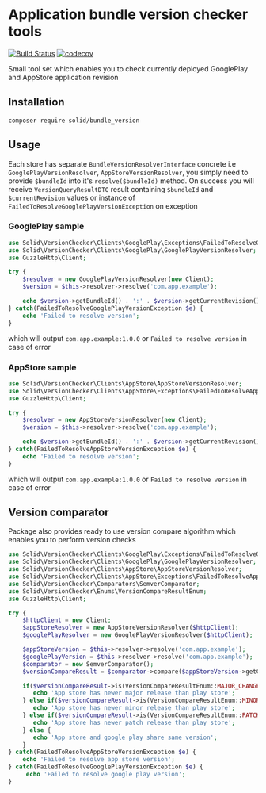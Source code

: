 # Application bundle version checker tools

[![Build Status](https://travis-ci.com/ica4c/bundle_version.svg?branch=master)](https://travis-ci.org/ica4c/bundle_version)
[![codecov](https://codecov.io/gh/ica4c/bundle_version/branch/master/graph/badge.svg)](https://codecov.io/gh/ica4c/bundle_version)

Small tool set which enables you to check currently deployed GooglePlay and AppStore application revision

## Installation

`composer require solid/bundle_version`

## Usage

Each store has separate `BundleVersionResolverInterface` concrete
i.e `GooglePlayVersionResolver`, `AppStoreVersionResolver`, you simply need to provide
`$bundleId` into it's `resolve($bundleId)` method. On success you will receive
`VersionQueryResultDTO` result containing `$bundleId` and `$currentRevision` values or
instance of `FailedToResolveGooglePlayVersionException` on exception

### GooglePlay sample

```php
use Solid\VersionChecker\Clients\GooglePlay\Exceptions\FailedToResolveGooglePlayVersionException;
use Solid\VersionChecker\Clients\GooglePlay\GooglePlayVersionResolver;
use GuzzleHttp\Client;

try {
    $resolver = new GooglePlayVersionResolver(new Client);
    $version = $this->resolver->resolve('com.app.example');

    echo $version->getBundleId() . ':' . $version->getCurrentRevision();
} catch(FailedToResolveGooglePlayVersionException $e) {
    echo 'Failed to resolve version';
}
```

which will output `com.app.example:1.0.0` or `Failed to resolve version` in case of error

### AppStore sample

```php
use Solid\VersionChecker\Clients\AppStore\AppStoreVersionResolver;
use Solid\VersionChecker\Clients\AppStore\Exceptions\FailedToResolveAppStoreVersionException;
use GuzzleHttp\Client;

try {
    $resolver = new AppStoreVersionResolver(new Client);
    $version = $this->resolver->resolve('com.app.example');

    echo $version->getBundleId() . ':' . $version->getCurrentRevision();
} catch(FailedToResolveAppStoreVersionException $e) {
    echo 'Failed to resolve version';
}
```

which will output `com.app.example:1.0.0` or `Failed to resolve version` in case of error

## Version comparator

Package also provides ready to use version compare algorithm which enables you to perform version checks

```php
use Solid\VersionChecker\Clients\GooglePlay\Exceptions\FailedToResolveGooglePlayVersionException;
use Solid\VersionChecker\Clients\GooglePlay\GooglePlayVersionResolver;
use Solid\VersionChecker\Clients\AppStore\AppStoreVersionResolver;
use Solid\VersionChecker\Clients\AppStore\Exceptions\FailedToResolveAppStoreVersionException;
use Solid\VersionChecker\Comparators\SemverComparator;
use Solid\VersionChecker\Enums\VersionCompareResultEnum;
use GuzzleHttp\Client;

try {
    $httpClient = new Client;
    $appStoreResolver = new AppStoreVersionResolver($httpClient);
    $googlePlayResolver = new GooglePlayVersionResolver($httpClient);

    $appStoreVersion = $this->resolver->resolve('com.app.example');
    $googlePlayVersion = $this->resolver->resolve('com.app.example');
    $comparator = new SemverComparator();
    $versionCompareResult = $comparator->compare($appStoreVersion->getCurrentRevision(), $googlePlayVersion->getCurrentRevision())

    if($versionCompareResult->is(VersionCompareResultEnum::MAJOR_CHANGE)) {
       echo 'App store has newer major release than play store';
    } else if($versionCompareResult->is(VersionCompareResultEnum::MINOR_CHANGE)) {
       echo 'App store has newer minor release than play store';
    } else if($versionCompareResult->is(VersionCompareResultEnum::PATCH)) {
       echo 'App store has newer patch release than play store';
    } else {
       echo 'App store and google play share same version';
    }
} catch(FailedToResolveAppStoreVersionException $e) {
    echo 'Failed to resolve app store version';
} catch(FailedToResolveGooglePlayVersionException $e) {
     echo 'Failed to resolve google play version';
}
```
